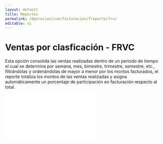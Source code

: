 ```yaml
---
layout: default
title: Reportes
permalink: /Operacion/scm/facturacion/freporte/frvc
editable: si
---
```


# Ventas por clasficación - FRVC

Esta opción consolida las ventas realizadas dentro de un periodo de tiempo el cual se determina por semana, mes, bimestre, trimestre, semestre, etc., filtrándolas y ordenándolas de mayor a menor por los montos facturados, el reporte totaliza los montos de las ventas realizadas y asigna automáticamente un porcentaje de participación en facturación respecto al total.

![](frvc1.pgn)




